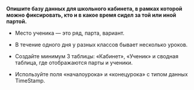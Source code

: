 **Опишите базу данных для школьного кабинета, в рамках которой можно фиксировать, кто и в какое время сидел за той или иной партой.**

* Место ученика — это ряд, парта, вариант.

* В течение одного дня у разных классов бывает несколько уроков.

* Создайте минимум 3 таблицы: «Кабинет», «Ученик» и сводная таблица, где отображаются парты и ученики.

* Используйте поля «началоурока» и «конецурока» с типом данных TimeStamp.

